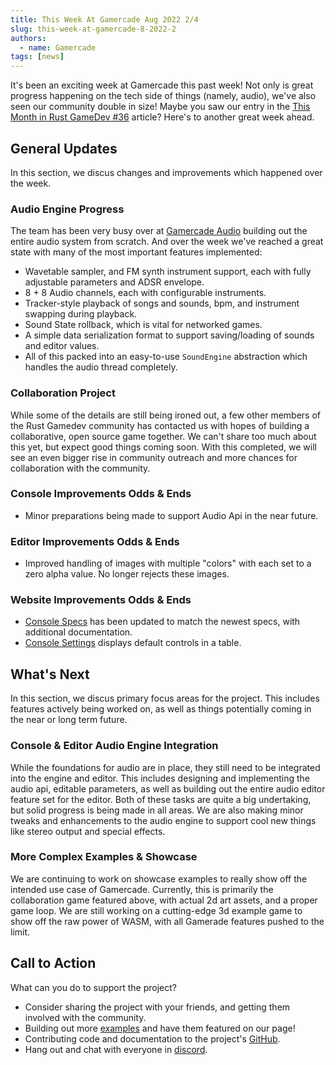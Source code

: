 ```yaml
---
title: This Week At Gamercade Aug 2022 2/4
slug: this-week-at-gamercade-8-2022-2
authors:
  - name: Gamercade
tags: [news]
---
```


It's been an exciting week at Gamercade this past week! Not only is great progress happening on the tech side of things (namely, audio), we've also seen our community double in size! Maybe you saw our entry in the [This Month in Rust GameDev #36](https://gamedev.rs/news/036/) article? Here's to another great week ahead.

## General Updates

In this section, we discus changes and improvements which happened over the week.

### Audio Engine Progress

The team has been very busy over at [Gamercade Audio](https://github.com/gamercade-io/gamercade_audio) building out the entire audio system from scratch. And over the week we've reached a great state with many of the most important features implemented:

- Wavetable sampler, and FM synth instrument support, each with fully adjustable parameters and ADSR envelope.
- 8 + 8 Audio channels, each with configurable instruments.
- Tracker-style playback of songs and sounds, bpm, and instrument swapping during playback.
- Sound State rollback, which is vital for networked games.
- A simple data serialization format to support saving/loading of sounds and editor values.
- All of this packed into an easy-to-use `SoundEngine` abstraction which handles the audio thread completely.

### Collaboration Project

While some of the details are still being ironed out, a few other members of the Rust Gamedev community has contacted us with hopes of building a collaborative, open source game together. We can't share too much about this yet, but expect good things coming soon. With this completed, we will see an even bigger rise in community outreach and more chances for collaboration with the community.

### Console Improvements Odds & Ends

- Minor preparations being made to support Audio Api in the near future.

### Editor Improvements Odds & Ends

- Improved handling of images with multiple "colors" with each set to a zero alpha value. No longer rejects these images.

### Website Improvements Odds & Ends

- [Console Specs](/docs/console-specs) has been updated to match the newest specs, with additional documentation.
- [Console Settings](/docs/console-settings) displays default controls in a table.

## What's Next

In this section, we discus primary focus areas for the project. This includes features actively being worked on, as well as things potentially coming in the near or long term future.

### Console & Editor Audio Engine Integration

While the foundations for audio are in place, they still need to be integrated into the engine and editor. This includes designing and implementing the audio api, editable parameters, as well as building out the entire audio editor feature set for the editor. Both of these tasks are quite a big undertaking, but solid progress is being made in all areas. We are also making minor tweaks and enhancements to the audio engine to support cool new things like stereo output and special effects.

### More Complex Examples & Showcase

We are continuing to work on showcase examples to really show off the intended use case of Gamercade. Currently, this is primarily the collaboration game featured above, with actual 2d art assets, and a proper game loop. We are still working on a cutting-edge 3d example game to show off the raw power of WASM, with all Gamerade features pushed to the limit.

## Call to Action

What can you do to support the project?

- Consider sharing the project with your friends, and getting them involved with the community.
- Building out more [examples](/docs/examples) and have them featured on our page!
- Contributing code and documentation to the project's [GitHub](https://github.com/gamercade-io).
- Hang out and chat with everyone in [discord](https://discord.gg/Qafv2Fpt5j).